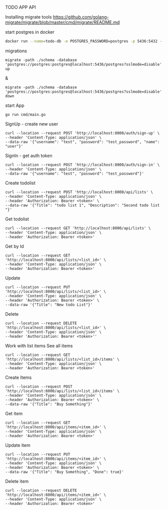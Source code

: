 TODO APP API

Installing migrate tools
https://github.com/golang-migrate/migrate/blob/master/cmd/migrate/README.md


start postgres in docker
```sh
docker run --name=todo-db -e POSTGRES_PASSWORD=postgres -p 5436:5432 --rm postgres
```

migrations
```
migrate -path ./schema -database 'postgres://postgres:postgres@localhost:5436/postgres?sslmode=disable' up
```
&
```
migrate -path ./schema -database 'postgres://postgres:postgres@localhost:5436/postgres?sslmode=disable' down
```


start App
```
go run cmd/main.go
```

SignUp - create new user
```
curl --location --request POST 'http://localhost:8000/auth/sign-up' \
--header 'Content-Type: application/json' \
--data-raw '{"username": "test", "password": "test_password", "name": "user"}'
```



SignIn - get auth token
```
curl --location --request POST 'http://localhost:8000/auth/sign-in' \
--header 'Content-Type: application/json' \
--data-raw '{"username": "test", "password": "test_password"}'
```


Create todolist

```
curl --location --request POST 'http://localhost:8000/api/lists' \
--header 'Content-Type: application/json' \
--header 'Authorization: Bearer <token>' \
--data-raw '{"Title": "todo list 1", "Description": "Second todo list "}'
```


Get todolist

```
curl --location --request GET 'http://localhost:8000/api/lists' \
--header 'Content-Type: application/json' \
--header 'Authorization: Bearer <token>'
```

Get by Id
```
curl --location --request GET 'http://localhost:8000/api/lists/<list_id>' \
--header 'Content-Type: application/json' \
--header 'Authorization: Bearer <token>'
```

Update 
```
curl --location --request PUT 'http://localhost:8000/api/lists/<list_id>' \
--header 'Content-Type: application/json' \
--header 'Authorization: Bearer <token>' \
--data-raw '{"Title": "New todo List"}'
```

Delete 
```
curl --location --request DELETE 'http://localhost:8000/api/lists/<list_id>' \
--header 'Content-Type: application/json' \
--header 'Authorization: Bearer <token>''
```


Work with list items
See all items
```
curl --location --request GET 'http://localhost:8000/api/lists/<list_id>/items' \
--header 'Content-Type: application/json' \
--header 'Authorization: Bearer <token>'
```

Create Items 
```
curl --location --request POST 'http://localhost:8000/api/lists/<list_id>/items' \
--header 'Content-Type: application/json' \
--header 'Authorization: Bearer <token>' \
--data-raw '{"Title": "Buy Something"}'
```
Get item
```
curl --location --request GET 'http://localhost:8000/api/items/<item_id>' \
--header 'Content-Type: application/json' \
--header 'Authorization: Bearer <token>'
```
Update item

```
curl --location --request PUT 'http://localhost:8000/api/items/<item_id>' \
--header 'Content-Type: application/json' \
--header 'Authorization: Bearer <token>' \
--data-raw '{"Title": "Buy Something", "Done": true}'
```

Delete item 
```
curl --location --request DELETE 'http://localhost:8000/api/items/<item_id>' \
--header 'Content-Type: application/json' \
--header 'Authorization: Bearer <token>'
```
